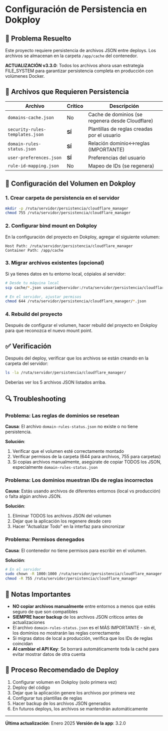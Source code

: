 # Configuración de Persistencia en Dokploy

## 🎯 Problema Resuelto

Este proyecto requiere persistencia de archivos JSON entre deploys. Los archivos se almacenan en la carpeta `/app/cache` del contenedor.

**ACTUALIZACIÓN v3.3.0**: Todos los archivos ahora usan estrategia FILE_SYSTEM para garantizar persistencia completa en producción con volúmenes Docker.

## 📂 Archivos que Requieren Persistencia

| Archivo | Crítico | Descripción |
|---------|---------|-------------|
| `domains-cache.json` | No | Cache de dominios (se regenera desde Cloudflare) |
| `security-rules-templates.json` | **SÍ** | Plantillas de reglas creadas por el usuario |
| `domain-rules-status.json` | **SÍ** | Relación dominio↔reglas (IMPORTANTE) |
| `user-preferences.json` | **SÍ** | Preferencias del usuario |
| `rule-id-mapping.json` | No | Mapeo de IDs (se regenera) |

## 🔧 Configuración del Volumen en Dokploy

### 1. Crear carpeta de persistencia en el servidor

```bash
mkdir -p /ruta/servidor/persistencia/cloudflare_manager
chmod 755 /ruta/servidor/persistencia/cloudflare_manager
```

### 2. Configurar bind mount en Dokploy

En la configuración del proyecto en Dokploy, agregar el siguiente volumen:

```
Host Path: /ruta/servidor/persistencia/cloudflare_manager
Container Path: /app/cache
```

### 3. Migrar archivos existentes (opcional)

Si ya tienes datos en tu entorno local, cópialos al servidor:

```bash
# Desde tu máquina local
scp cache/*.json usuario@servidor:/ruta/servidor/persistencia/cloudflare_manager/

# En el servidor, ajustar permisos
chmod 644 /ruta/servidor/persistencia/cloudflare_manager/*.json
```

### 4. Rebuild del proyecto

Después de configurar el volumen, hacer rebuild del proyecto en Dokploy para que reconozca el nuevo mount point.

## ✅ Verificación

Después del deploy, verificar que los archivos se están creando en la carpeta del servidor:

```bash
ls -la /ruta/servidor/persistencia/cloudflare_manager/
```

Deberías ver los 5 archivos JSON listados arriba.

## 🔍 Troubleshooting

### Problema: Las reglas de dominios se resetean

**Causa**: El archivo `domain-rules-status.json` no existe o no tiene persistencia.

**Solución**:
1. Verificar que el volumen esté correctamente montado
2. Verificar permisos de la carpeta (644 para archivos, 755 para carpetas)
3. Si copias archivos manualmente, asegúrate de copiar TODOS los JSON, especialmente `domain-rules-status.json`

### Problema: Los dominios muestran IDs de reglas incorrectos

**Causa**: Estás usando archivos de diferentes entornos (local vs producción) o falta algún archivo JSON.

**Solución**:
1. Eliminar TODOS los archivos JSON del volumen
2. Dejar que la aplicación los regenere desde cero
3. Hacer "Actualizar Todo" en la interfaz para sincronizar

### Problema: Permisos denegados

**Causa**: El contenedor no tiene permisos para escribir en el volumen.

**Solución**:
```bash
# En el servidor
sudo chown -R 1000:1000 /ruta/servidor/persistencia/cloudflare_manager
chmod -R 755 /ruta/servidor/persistencia/cloudflare_manager
```

## 📝 Notas Importantes

- **NO copiar archivos manualmente** entre entornos a menos que estés seguro de que son compatibles
- **SIEMPRE hacer backup** de los archivos JSON críticos antes de actualizaciones
- El archivo `domain-rules-status.json` es el MÁS IMPORTANTE - sin él, los dominios no mostrarán las reglas correctamente
- Si migras datos de local a producción, verifica que los IDs de reglas coincidan
- **Al cambiar el API Key**: Se borrará automáticamente toda la caché para evitar mostrar datos de otra cuenta

## 🚀 Proceso Recomendado de Deploy

1. Configurar volumen en Dokploy (solo primera vez)
2. Deploy del código
3. Dejar que la aplicación genere los archivos por primera vez
4. Configurar tus plantillas de reglas
5. Hacer backup de los archivos JSON generados
6. En futuros deploys, los archivos se mantendrán automáticamente

---

**Última actualización**: Enero 2025
**Versión de la app**: 3.2.0
